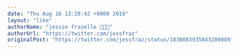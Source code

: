 ```yaml
---
date: "Thu Aug 16 13:28:42 +0000 2018"
layout: "like"
authorName: "jessie frazelle 👩🏼‍🚀"
authorUrl: "https://twitter.com/jessfraz"
originalPost: "https://twitter.com/jessfraz/status/1030083935043289089"
---
```

